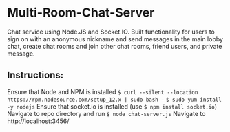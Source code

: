 # Multi-Room-Chat-Server
Chat service using Node.JS and Socket.IO. Built functionality for users to sign on with an anonymous nickname and send messages in the main lobby chat, create chat rooms and join other chat rooms, friend users, and private message. 

## Instructions:
Ensure that Node and NPM is installed
`$ curl --silent --location https://rpm.nodesource.com/setup_12.x | sudo bash -`
`$ sudo yum install -y nodejs`
Ensure that socket.io is installed (use `$ npm install socket.io`) 
Navigate to repo directory and run `$ node chat-server.js`
Navigate to http://localhost:3456/